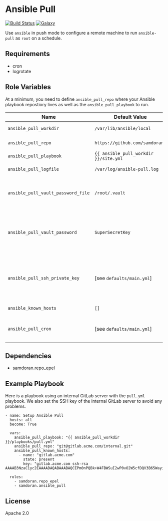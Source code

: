 Ansible Pull
=========
[![Build Status](https://travis-ci.org/samdoran/ansible-role-ansible-pull.svg?branch=master)](https://travis-ci.org/samdoran/ansible-role-ansible-pull)
[![Galaxy](https://img.shields.io/badge/galaxy-samdoran.ansible_pull-blue.svg?style=flat)](https://galaxy.ansible.com/samdoran/ansible_pull)

Use `ansible` in push mode to configure a remote machine to run `ansible-pull` as `root` on a schedule.

Requirements
------------

- cron
- logrotate

Role Variables
--------------

At a minimum, you need to define `ansible_pull_repo` where your Ansible playbook repostiory lives as well as the `ansible_pull_playbook` to run.

| Name              | Default Value       | Description          |
|-------------------|---------------------|----------------------|
| `ansible_pull_workdir` | `/var/lib/ansible/local` | Directory where repository is cloned. |
| `ansible_pull_repo` | `https://github.com/samdoran/` | Remote repository to clone when running `ansible-pull`. |
| `ansible_pull_playbook` | `{{ ansible_pull_workdir }}/site.yml` | Playbook to run with `ansible-pull`. |
| `ansible_pull_logfile` | `/var/log/ansible-pull.log` | Where to log output from `ansible-pull`. Also gets rotated. |
| `ansible_pull_vault_password_file` | `/root/.vault` | File to hold Ansible vault key. **Not recommonded unless you aware of the implications of storing keys in clear text on remote hosts.** |
| `ansible_pull_vault_password` | `SuperSecretKey` | Vault key, in plain text, that will be inserted int `ansible_pull_vault_password_file`. **Not recommonded unless you aware of the implications of storing keys in clear text on remote hosts.** |
| `ansible_pull_ssh_private_key` | [see `defaults/main.yml`] | Optionally define an SSH private key that will be installed for `root` on the remote host. If this is not defined, a new key will be generated and the pubil SSH key will be output at the end of the play. |
| `ansible_known_hosts` | `[]` | List of SSH host keys to add to `/root/.ssh/known_hosts`. |
| `ansible_pull_cron` | [see `defaults/main.yml`] | Cron configuration for job that runs `ansible-pull`. The default settings run `ansible-pull` every ten minutes. |


Dependencies
------------

- samdoran.repo_epel

Example Playbook
----------------

Here is a playbook using an internal GitLab server with the `pull.yml` playbook. We also set the SSH key of the internal GitLab server to avoid any problems.

    - name: Setup Ansible Pull
      hosts: all
      become: True

      vars:
        ansible_pull_playbook: "{{ ansible_pull_workdir }}/playbooks/pull.yml"
        ansible_pull_repo: "git@gitlab.acme.com/internal.git"
        ansible_pull_known_hosts:
          - name: "gitlab.acme.com"
            state: present
            key: "gitlab.acme.com ssh-rsa AAAAB3NzaC1yc2EAAAADAQABAAABAQCEPm0nPQBk+W4FBWSuI2wP0vO2W5cfDQV3B65WayiQPCh5kQIaTfDaRXIHACu9GcZRx5mhTsXYt+jY2egvLwazX5xvvQqDZX7wLw+qJXnpb1pqS7koINnAopGspp5v/+KPk7e3SRbLdNDk8O/g7uXb1PwaryebQM2+eluDebh1zbDd2QgKHf1/p4gZ66m4QJ9s17+Qzj3AJO+5fNr9z0MxPkYkf3jLvJ8PmAqGT+6AYlAh889yCrrC+yGj7VH/H6P3dEakj2xEx3Ib4g42EjKOpumoCVLY6dKrtSlkyOVBEOkf7G3liIV2ZNm6smWsJsnCTMPy4o9ioxF+x5GG1nsL"

      roles:
        - samdoran.repo_epel
        - samdoran.ansible_pull

License
-------

Apache 2.0
